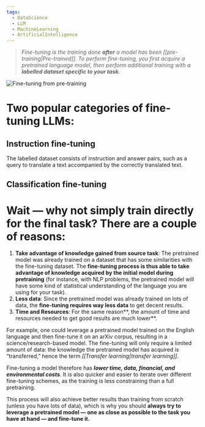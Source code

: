 ```yaml
---
tags:
  - DataScience
  - LLM
  - MachineLearning
  - ArtificialIntelligence
---
```

> *Fine-tuning is the training done **after** a model has been [[pre-training|Pre-trained]]. To perform fine-tuning, you first acquire a pretrained language model, then perform additional training with a **labelled dataset specific to your task**.* 

![Fine-tuning from pre-training](https://huggingface.co/datasets/huggingface-course/documentation-images/resolve/main/en/chapter1/finetuning.svg)

# Two popular categories of fine-tuning LLMs:
## Instruction fine-tuning
The labelled dataset consists of instruction and answer pairs, such as a query to translate a text accompanied by the correctly translated text.
## Classification fine-tuning


# **Wait — why not simply train directly for the final task? There are a couple of reasons:**

1. **Take advantage of knowledge gained from source task**: The pretrained model was already trained on a dataset that has some similarities with the fine-tuning dataset. The **fine-tuning process is thus able to take advantage of knowledge acquired by the initial model during pretraining** (for instance, with NLP problems, the pretrained model will have some kind of statistical understanding of the language you are using for your task).
2. **Less data**: Since the pretrained model was already trained on lots of data, the **fine-tuning requires way less data** to get decent results.
3. **Time and Resources**: For the same reason**, the amount of time and resources needed to get good results are much lower**.

For example, one could leverage a pretrained model trained on the English language and then fine-tune it on an arXiv corpus, resulting in a science/research-based model. The fine-tuning will only require a limited amount of data: the knowledge the pretrained model has acquired is “transferred,” hence the term _[[Transfer learning|transfer learning]]_.

Fine-tuning a model therefore has ***lower time, data, financial, and environmental costs***. It is also quicker and easier to iterate over different fine-tuning schemes, as the training is less constraining than a full pretraining.

This process will also achieve better results than training from scratch (unless you have lots of data), which is why you should **always try to leverage a pretrained model — one as close as possible to the task you have at hand — and fine-tune it.**